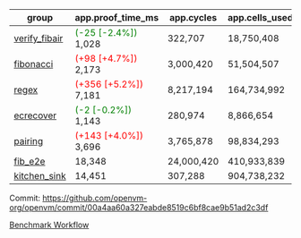 | group | app.proof_time_ms | app.cycles | app.cells_used | leaf.proof_time_ms | leaf.cycles | leaf.cells_used |
| -- | -- | -- | -- | -- | -- | -- |
| [verify_fibair](https://github.com/openvm-org/openvm/blob/benchmark-results/benchmarks-pr/1949/verify_fibair-00a4aa60a327eabde8519c6bf8cae9b51ad2c3df.md) |<span style='color: green'>(-25 [-2.4%])</span> 1,028 |  322,707 |  18,750,408 |- | - | - |
| [fibonacci](https://github.com/openvm-org/openvm/blob/benchmark-results/benchmarks-pr/1949/fibonacci-00a4aa60a327eabde8519c6bf8cae9b51ad2c3df.md) |<span style='color: red'>(+98 [+4.7%])</span> 2,173 |  3,000,420 |  51,504,507 | 3,045 |  1,248,025 |  70,886,392 |
| [regex](https://github.com/openvm-org/openvm/blob/benchmark-results/benchmarks-pr/1949/regex-00a4aa60a327eabde8519c6bf8cae9b51ad2c3df.md) |<span style='color: red'>(+356 [+5.2%])</span> 7,181 |  8,217,194 |  164,734,992 | 9,311 |  3,326,635 |  244,539,426 |
| [ecrecover](https://github.com/openvm-org/openvm/blob/benchmark-results/benchmarks-pr/1949/ecrecover-00a4aa60a327eabde8519c6bf8cae9b51ad2c3df.md) |<span style='color: green'>(-2 [-0.2%])</span> 1,143 |  280,974 |  8,866,654 | 9,788 |  2,934,910 |  247,226,658 |
| [pairing](https://github.com/openvm-org/openvm/blob/benchmark-results/benchmarks-pr/1949/pairing-00a4aa60a327eabde8519c6bf8cae9b51ad2c3df.md) |<span style='color: red'>(+143 [+4.0%])</span> 3,696 |  3,765,878 |  98,834,293 | 4,381 |  2,010,415 |  148,011,327 |
| [fib_e2e](https://github.com/openvm-org/openvm/blob/benchmark-results/benchmarks-pr/1949/fib_e2e-00a4aa60a327eabde8519c6bf8cae9b51ad2c3df.md) | 18,348 |  24,000,420 |  410,933,839 | 16,511 |  7,462,637 |  441,089,647 |
| [kitchen_sink](https://github.com/openvm-org/openvm/blob/benchmark-results/benchmarks-pr/1949/kitchen_sink-00a4aa60a327eabde8519c6bf8cae9b51ad2c3df.md) | 14,451 |  307,288 |  904,738,232 | 21,156 |  7,904,009 |  769,363,454 |


Commit: https://github.com/openvm-org/openvm/commit/00a4aa60a327eabde8519c6bf8cae9b51ad2c3df

[Benchmark Workflow](https://github.com/openvm-org/openvm/actions/runs/16833141585)
